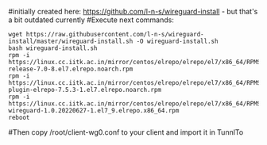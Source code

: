 #initially created here: https://github.com/l-n-s/wireguard-install - but that's a bit outdated currently
#Execute next commands:
```
wget https://raw.githubusercontent.com/l-n-s/wireguard-install/master/wireguard-install.sh -O wireguard-install.sh
bash wireguard-install.sh
rpm -i https://linux.cc.iitk.ac.in/mirror/centos/elrepo/elrepo/el7/x86_64/RPMS/elrepo-release-7.0-8.el7.elrepo.noarch.rpm
rpm -i https://linux.cc.iitk.ac.in/mirror/centos/elrepo/elrepo/el7/x86_64/RPMS/yum-plugin-elrepo-7.5.3-1.el7.elrepo.noarch.rpm
rpm -i https://linux.cc.iitk.ac.in/mirror/centos/elrepo/elrepo/el7/x86_64/RPMS/kmod-wireguard-1.0.20220627-1.el7_9.elrepo.x86_64.rpm
reboot
```
#Then copy /root/client-wg0.conf to your client and import it in TunnlTo
